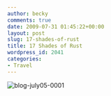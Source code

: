 ```yaml
---
author: becky
comments: true
date: 2009-07-31 01:45:22+00:00
layout: post
slug: 17-shades-of-rust
title: 17 Shades of Rust
wordpress_id: 2041
categories:
- Travel
---
```


![blog-july05-0001](http://beta.beckyjenson.com/wp-content/uploads/2009/07/blog-july05-0001.jpg)
